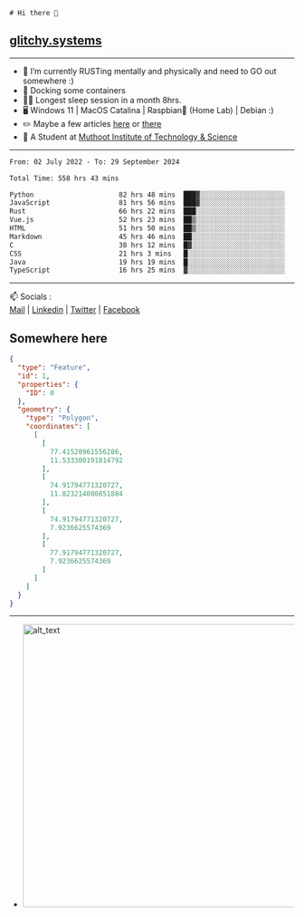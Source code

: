 ```
# Hi there 👋
```
## [glitchy.systems](https://glitchy.systems)
---

- 🌱 I’m currently RUSTing mentally and physically and need to GO out somewhere :)
- 🐋 Docking some containers
- 😶‍🌫️ Longest sleep session in a month 8hrs.
- 🖥️ Windows 11 | MacOS Catalina | Raspbian🥧 (Home Lab) | Debian :)
- ✏️ Maybe a few articles [here](https://medium.com/@advaithnarayanan8) or [there](https://medium.com/@advaithnarayanan8)
- 📑 A Student at [Muthoot Institute of Technology & Science](https://mgmits.ac.in/)



---

<!--START_SECTION:waka-->

```txt
From: 02 July 2022 - To: 29 September 2024

Total Time: 558 hrs 43 mins

Python                     82 hrs 48 mins  ███▓░░░░░░░░░░░░░░░░░░░░░   14.82 %
JavaScript                 81 hrs 56 mins  ███▓░░░░░░░░░░░░░░░░░░░░░   14.67 %
Rust                       66 hrs 22 mins  ███░░░░░░░░░░░░░░░░░░░░░░   11.88 %
Vue.js                     52 hrs 23 mins  ██▒░░░░░░░░░░░░░░░░░░░░░░   09.38 %
HTML                       51 hrs 50 mins  ██▒░░░░░░░░░░░░░░░░░░░░░░   09.28 %
Markdown                   45 hrs 46 mins  ██░░░░░░░░░░░░░░░░░░░░░░░   08.19 %
C                          38 hrs 12 mins  █▓░░░░░░░░░░░░░░░░░░░░░░░   06.84 %
CSS                        21 hrs 3 mins   █░░░░░░░░░░░░░░░░░░░░░░░░   03.77 %
Java                       19 hrs 19 mins  █░░░░░░░░░░░░░░░░░░░░░░░░   03.46 %
TypeScript                 16 hrs 25 mins  ▓░░░░░░░░░░░░░░░░░░░░░░░░   02.94 %
```

<!--END_SECTION:waka-->

---

📫 Socials :<br>
[Mail](mailto:advaith@glitchy.systems) | [Linkedin](https://www.linkedin.com/in/advaith-narayanan-a72152214/) | [Twitter](https://twitter.com/advaithnarayan) | [Facebook](https://screenmessage.com/qinq)

## Somewhere here

```geojson
{
  "type": "Feature",
  "id": 1,
  "properties": {
    "ID": 0
  },
  "geometry": {
    "type": "Polygon",
    "coordinates": [
      [
        [
          77.41528961556286,
          11.533300191814792
        ],
        [
          74.91794771320727,
          11.823214080851884
        ],
        [
          74.91794771320727,
          7.9236625574369
        ],
        [
          77.91794771320727,
          7.9236625574369
        ]
      ]
    ]
  }
}
```


--- 
- [<img alt="alt_text" width="500px" src="https://valid.x86.fr/cache/banner/xv24bv-6.png" />](https://valid.x86.fr/xv24bv)


